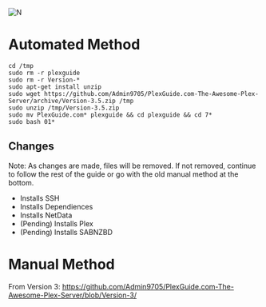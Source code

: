 ![N](https://preview.ibb.co/gdXE0m/Snip20171029_22.png)

# Automated Method

```
cd /tmp
sudo rm -r plexguide
sudo rm -r Version-*
sudo apt-get install unzip
sudo wget https://github.com/Admin9705/PlexGuide.com-The-Awesome-Plex-Server/archive/Version-3.5.zip /tmp
sudo unzip /tmp/Version-3.5.zip
sudo mv PlexGuide.com* plexguide && cd plexguide && cd 7*
sudo bash 01*
```

## Changes

Note:  As changes are made, files will be removed.  If not removed, continue to follow the rest of the guide or go with the old manual method at the bottom.

- Installs SSH
- Installs Dependiences 
- Installs NetData 
- (Pending) Installs Plex
- (Pending) Installs SABNZBD

# Manual Method
From Version 3: https://github.com/Admin9705/PlexGuide.com-The-Awesome-Plex-Server/blob/Version-3/
